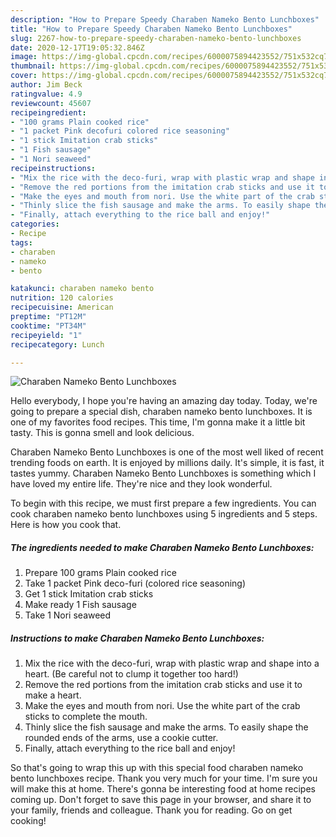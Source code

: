 ```yaml
---
description: "How to Prepare Speedy Charaben Nameko Bento Lunchboxes"
title: "How to Prepare Speedy Charaben Nameko Bento Lunchboxes"
slug: 2267-how-to-prepare-speedy-charaben-nameko-bento-lunchboxes
date: 2020-12-17T19:05:32.846Z
image: https://img-global.cpcdn.com/recipes/6000075894423552/751x532cq70/charaben-nameko-bento-lunchboxes-recipe-main-photo.jpg
thumbnail: https://img-global.cpcdn.com/recipes/6000075894423552/751x532cq70/charaben-nameko-bento-lunchboxes-recipe-main-photo.jpg
cover: https://img-global.cpcdn.com/recipes/6000075894423552/751x532cq70/charaben-nameko-bento-lunchboxes-recipe-main-photo.jpg
author: Jim Beck
ratingvalue: 4.9
reviewcount: 45607
recipeingredient:
- "100 grams Plain cooked rice"
- "1 packet Pink decofuri colored rice seasoning"
- "1 stick Imitation crab sticks"
- "1 Fish sausage"
- "1 Nori seaweed"
recipeinstructions:
- "Mix the rice with the deco-furi, wrap with plastic wrap and shape into a heart. (Be careful not to clump it together too hard!)"
- "Remove the red portions from the imitation crab sticks and use it to make a heart."
- "Make the eyes and mouth from nori. Use the white part of the crab sticks to complete the mouth."
- "Thinly slice the fish sausage and make the arms. To easily shape the rounded ends of the arms, use a cookie cutter."
- "Finally, attach everything to the rice ball and enjoy!"
categories:
- Recipe
tags:
- charaben
- nameko
- bento

katakunci: charaben nameko bento 
nutrition: 120 calories
recipecuisine: American
preptime: "PT12M"
cooktime: "PT34M"
recipeyield: "1"
recipecategory: Lunch

---
```



![Charaben Nameko Bento Lunchboxes](https://img-global.cpcdn.com/recipes/6000075894423552/751x532cq70/charaben-nameko-bento-lunchboxes-recipe-main-photo.jpg)

Hello everybody, I hope you're having an amazing day today. Today, we're going to prepare a special dish, charaben nameko bento lunchboxes. It is one of my favorites food recipes. This time, I'm gonna make it a little bit tasty. This is gonna smell and look delicious.



Charaben Nameko Bento Lunchboxes is one of the most well liked of recent trending foods on earth. It is enjoyed by millions daily. It's simple, it is fast, it tastes yummy. Charaben Nameko Bento Lunchboxes is something which I have loved my entire life. They're nice and they look wonderful.


To begin with this recipe, we must first prepare a few ingredients. You can cook charaben nameko bento lunchboxes using 5 ingredients and 5 steps. Here is how you cook that.

<!--inarticleads1-->

##### The ingredients needed to make Charaben Nameko Bento Lunchboxes:

1. Prepare 100 grams Plain cooked rice
1. Take 1 packet Pink deco-furi (colored rice seasoning)
1. Get 1 stick Imitation crab sticks
1. Make ready 1 Fish sausage
1. Take 1 Nori seaweed




<!--inarticleads2-->

##### Instructions to make Charaben Nameko Bento Lunchboxes:

1. Mix the rice with the deco-furi, wrap with plastic wrap and shape into a heart. (Be careful not to clump it together too hard!)
1. Remove the red portions from the imitation crab sticks and use it to make a heart.
1. Make the eyes and mouth from nori. Use the white part of the crab sticks to complete the mouth.
1. Thinly slice the fish sausage and make the arms. To easily shape the rounded ends of the arms, use a cookie cutter.
1. Finally, attach everything to the rice ball and enjoy!




So that's going to wrap this up with this special food charaben nameko bento lunchboxes recipe. Thank you very much for your time. I'm sure you will make this at home. There's gonna be interesting food at home recipes coming up. Don't forget to save this page in your browser, and share it to your family, friends and colleague. Thank you for reading. Go on get cooking!
